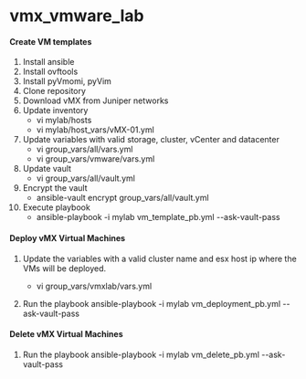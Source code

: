 # vmx_vmware_lab

#### Create VM templates

1. Install ansible
2. Install ovftools
3. Install pyVmomi, pyVim
4. Clone repository
5. Download vMX from Juniper networks
6. Update inventory
    - vi mylab/hosts
    - vi mylab/host_vars/vMX-01.yml
7. Update variables with valid storage, cluster, vCenter and datacenter
    - vi group_vars/all/vars.yml
    - vi group_vars/vmware/vars.yml
8. Update vault
    - vi group_vars/all/vault.yml
9. Encrypt the vault
    - ansible-vault encrypt group_vars/all/vault.yml
10. Execute playbook
    - ansible-playbook -i mylab vm_template_pb.yml --ask-vault-pass


#### Deploy vMX Virtual Machines

1. Update the variables with a valid cluster name and esx host ip where the VMs will be deployed.
    - vi group_vars/vmxlab/vars.yml
    
2. Run the playbook
ansible-playbook -i mylab vm_deployment_pb.yml --ask-vault-pass


#### Delete vMX Virtual Machines

1. Run the playbook
ansible-playbook -i mylab vm_delete_pb.yml --ask-vault-pass
